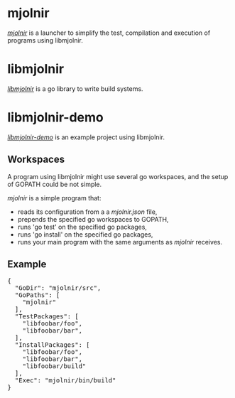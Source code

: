 mjolnir
=======

_[mjolnir](https://github.com/daniel-fanjul-alcuten/mjolnir)_ is a launcher to simplify the test, compilation and execution of programs using libmjolnir.

libmjolnir
==========

_[libmjolnir](https://github.com/daniel-fanjul-alcuten/libmjolnir)_ is a go library to write build systems.

libmjolnir-demo
===============

_[libmjolnir-demo](https://github.com/daniel-fanjul-alcuten/libmjolnir-demo)_ is an example project using libmjolnir.

Workspaces
----------

A program using libmjolnir might use several go workspaces, and the setup of GOPATH could be not simple.

_mjolnir_ is a simple program that:

* reads its configuration from a a _mjolnir.json_ file,
* prepends the specified go workspaces to GOPATH,
* runs 'go test' on the specified go packages,
* runs 'go install' on the specified go packages,
* runs your main program with the same arguments as _mjolnir_ receives.

Example
-------

<pre>
{
  "GoDir": "mjolnir/src",
  "GoPaths": [
    "mjolnir"
  ],
  "TestPackages": [
    "libfoobar/foo",
    "libfoobar/bar",
  ],
  "InstallPackages": [
    "libfoobar/foo",
    "libfoobar/bar",
    "libfoobar/build"
  ],
  "Exec": "mjolnir/bin/build"
}
</pre>
